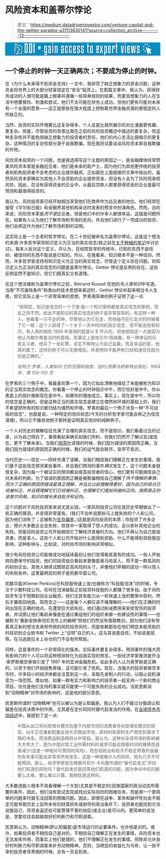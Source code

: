 # 风险资本和盖蒂尔悖论

> 原文：<https://medium.datadriveninvestor.com/venture-capital-and-the-gettier-paradox-a31113630141?source=collection_archive---------13----------------------->

[![](img/8c8123eeb85534cf6dc6270bcc87782b.png)](http://www.track.datadriveninvestor.com/1B9E)

## 一个停止的时钟一天正确两次；不要成为停止的时钟。

在《为什么未来得不到资金支持》一文中，我研究了缺乏想象力的资金问题，这种资金将世界上的大部分财富锁定在“安全”投资上。在那篇文章中，我认为，获得财务成功的人很可能是戴上眼罩并遵循一些简单规则的结果，而更具想象力的人在生活中想要冒险、刺激和尝试，他们不太可能在财务上成功，但他们更有可能对未来有一个全面的愿景——这正是那些在很大程度上控制着世界金融资源的更稳定的人所缺乏的。

当然，投资的实际环境要比这复杂得多，个人总是比我所展示的对比漫画更有趣、更复杂。但是，尽管投资的背景比我在之前的风险投资概述中描述的更复杂，但这种复杂性并不能免除缺乏想象力的投资者的责任，他们的内心生活比我暗示的更复杂。这种情况的复杂性部分源于自我欺骗，现在我将试着谈谈风险资本家自我欺骗的作用。

风险资本投资的一个问题，也是我选择写这个主题的原因之一，是金融媒体经常赞美风险资本家是金融远见者，他们是未来的助产士，因为他们为其他更传统的投资者和机构投资者不会考虑的企业提供融资。正如我在上面链接的文章中指出的，虽然风险资本家确实为其他人不会资助的企业提供资金，但没有人会为了风险而承担风险，因此，在没有获得资金的企业中，从最后贷款人那里获得资金的企业是最可预测和最值得投资的。

我认为，风险投资家已经开始相当享受他们在商界作为远见者的地位，他们经常在接受《华尔街日报》和金融界其他机构采访时发表的预言中扮演角色。然而，总的来说，风险资本家是*而不是*远见者。但是他们中的许多人都很幸运，这就是问题所在。如果有人认为他们了解市场和市场的走向，并且他们进行了一项成功的投资，他们会把这作为他们了解市场机制的证明。

这实际上是一个古老的哲学悖论，在二十世纪被命名为盖蒂尔悖论。这是这个想法的来源:许多哲学家将知识定义为正当的真实信念(我之前在[关于种植的笔记](https://geopolicraticus.wordpress.com/2009/12/03/a-note-on-plantinga/)中讨论过)。我本人反对这个定义，并认为，在经院哲学的传统中，已知的东西不是信仰，被信仰的东西不能说是已知的。所以，在我看来，知识根本不是一种信仰。然而，许多哲学家坚持将知识定义为正当的真实信念，尽管这个定义存在问题。将知识定义为正当的真实信念的问题是盖蒂尔悖论。Gettier 悖论是反例的存在，这些反例显然不是知识，但它们既真实又有道理。

在这个想法被称为盖蒂尔悖论之前，Betrand Russell 在他的书*人类知识*中写道。当用“不可废除条件”和类似的技术思想来表述时，Gettier 悖论听起来相当令人生畏，但它实际上是一个非常简单的思想，罗素用简单的例子证明了这一点:

> “很明显，知识是信念的一个子类:每一个知识案例都是真实信念的案例，但反之则不然。给出不是知识的真实信念的例子是非常容易的。有这样一种人，他看着一只不走的钟，尽管他认为它在走，而他碰巧在它走对的时候看了它一眼；这个人获得了一个关于一天中时间的真实信念，但不能说他有知识。有人真的相信 1906 年首相的姓是以 B 开头的，但他相信这一点是因为他认为鲍尔弗是当时的首相，而事实上是坎贝尔·班纳曼。有一种幸运的乐观主义者，他买了一张彩票，坚定不移地认为自己会赢，而且幸运的是，他真的赢了。这样的例子可以无限增加，并表明你不能声称已经知道仅仅因为你是正确的。”
> 
> *伯特兰·罗素，*人类知识:它的范围和限度*，纽约:西蒙与舒斯特出版社，1964 年，第 154–155 页*

在罗素的三个例子中，我最喜欢第一个，因为它如此清晰地描绘了未能被称为知识的正当真实信念的概念。你看着一个停止的时钟指示中午，而它恰好是中午。你从表盘上的指针推断现在是中午。如果你的理由成立。事实上，现在是中午，所以你的信念是正确的。但是这种正当的真实信念是建立在偶然和环境的基础上的，我们不希望把所有的知识都归结为偶然和环境。罗素的最后一个例子涉及一种“不可动摇的信念”，也就是说，一种特定的信仰状态(今天的分析哲学家可能会称之为信念语境)，所以它不像其他例子那样是证明真实信仰的纯粹例子。

一个人对历史的理解往往充满了合理的真实信念，而不是知识。我们看着过去的记录，以为自己明白了，事情看起来确实如我们所料，但我们仍然不了解过去(或现在，更不了解未来)。当我们[把茶叶](https://geopolicraticus.wordpress.com/2014/05/12/looking-for-signs-of-history-in-the-tea-leaves/)读错的时候，我们因为错误的原因而正确，当我们因为错误的原因而正确的时候，我们的运气就会耗尽，宜早不宜迟。

当代历史——现在——同样充满了误解，当我们相信我们理解正在发生的事情，我们基于这些信念预测某些事件，并且我们预测的事件*确实*发生了。这个问题本身就很复杂，因为每一个被证实的预测都会提高投资者的信心，他们更有可能相信自己对未来的判断。为了错误的原因而正确是被欺骗相信自己理解了*所不理解的事情，而为了正确的原因而错误是真正理解，并且比以前理解得更好，因为自己的观点已经被纠正，并且既理解它们已经被纠正，也理解它们是如何被纠正的。按照真正的波普尔风格，知识的增长来自批评和证伪。*

这个问题对于风险投资家来说尤其尖锐。一家风险投资公司在其历史早期做出了一些正确的猜测，并变得非常富有。(我们不会听说那些马上就失败的个人和公司，因为他们消失了；这被称为[生存偏差](http://en.wikipedia.org/wiki/Survivorship_bias)。)这就是风险投资的本质；你投资了许多企业，预计大多数企业会失败，但其中一家取得了惊人的成功，足以弥补其他企业的失败。但是风险投资公司开始相信它了解经济发展的方向。他们不再认为自己是投资者，而是圣人。这些个人和公司开始对什么能得到资助，什么不能得到资助施加影响，这种影响与，比如说，对时尚市场的影响非常相似。

很少有风险投资公司能够成功地延续最初让他们变得极其富有的成功。一些人开始转向更保守的投资，他们的投资组合看起来更像是奥马哈圣人，而不是一群高风险的初创企业。其他人继续试图锁定高风险的头寸，并像他们早期的成功一样以惊人的失败告终。这里最明显的例子是凯鹏华盈公司。

凯鹏华盈(Kleiner Perkins)在科技股快速上涨(也被称为“科技股泡沫”)的时候，专注于少数科技公司。任何在泡沫破裂之前投资科技股的人都赚了很多钱。由于风险投资专注于短期初创企业融资，他们尤其有能力从一轮快速上涨的繁荣中获利，然后才暴跌回地面。简而言之——这是每个人都应该不难理解的——他们在正确的时间出现在正确的地点。在遭受巨大损失后，他们通过削减费用来安抚受伤的投资者，并试图让他们看起来像是在通过重组他们的组织来做一些建设性的事情——也被称为“重新安排泰坦尼克号上的躺椅”但他们仍然没有吸取教训，因为他们没有带着真正新的想法去承担传统的风险投资风险，而是依赖那些在他们明显未能资助的科技初创企业脸书和 Twitter 上“证明”自己的人。这与其说是自信，不如说是屈辱。在马逃跑后关上谷仓的门不会有所帮助。

同样，这是事件的一个非常简化的版本。实际事件要复杂得多。预测事件的强大而有影响力的个人可以将这种预测转化为自我实现的预言。一些经济学家推测是乔治·索罗斯做空泰铢引发了 1997 年的亚洲金融危机。如此多的人认为索罗斯是正确的，以至于他们开始抛售泰铢，这可能引发了危机。现在，当强大的投资者做空本币时，许多较小的经济体都会注意到这一点，采取先发制人的行动，以阻止投机演变为一场恐慌。类似地，如果一群有实力和影响力的投资者一起支持一个新的商业项目，仅仅是他们支持的事实就可能使一个可能失败的企业成功。当凯恩斯谈到“动物精神”对市场的影响时，这是他的部分意思。

凯恩斯所谓的“动物精神”也可以被认为是认知偏差。我认为人们不能过分强调认知偏差在投资决策中的作用，尤其是在定价风险时替代启发法的作用。在[全球债务市场综述](https://geopolicraticus.wordpress.com/2014/04/20/global-debt-market-roundup/)中，我提到了这一点:

> 中国从出口导向型增长模式向基于内部市场的消费者导向型增长模式的转变，似乎正在重新配置全球大宗商品市场，原材料和原料生产商受到需求下降的冲击，而消费品制造商将从中受益。我认为，这种对全球市场的影响被大大夸大了，因为中国对其工业所需材料的渴求可能会随着时间的推移而逐渐减少(这是一种相对可预测的风险)，而忽视政治和经济不稳定导致的金融列车失事可能会非常突然地发生，这是一种很难计入的风险，因为几乎不可能预测。那么，经济学家是在根据丹尼尔·卡内曼所谓的“替代启发式”评估他们知道的风险吗？替代启发式是回答他们知道的问题，因为争论中的问题要么太难，要么难以计算。我相信是这样的。

大多数选股人根本不具备理解一个大型(尤其是不稳定的)民族国家的政治动态所需要的条件，因此，他们没有尝试去完成找出实际风险的困难任务，而是用一个更简单的问题来代替无法回答的困难问题。因此，即使在战争、革命和破坏性社会不稳定可能导致历史上前所未有的财富损失或剥夺的政治条件下，投资者也能找到方法说服自己，将资金返还给可能管理不善的地区(或企业)是可以的。更简单的说法是，贪婪往往会超越良好的判断力和尽职调查。

凯恩斯认为，动物精神(即认知偏差)是市场运行的必要条件。也许他是对的。或许，如果投资者不相信自己是对的，不相信自己理解正在发生的事情，风险资本也无法发挥作用，而事实上他们是错的，他们不理解正在发生的事情。但除非允许良好的判断力和尽职调查来补充动物精神，否则，当明显的收益化为乌有，让一些不幸的投资者背黑锅的时候，总有一天会到来。